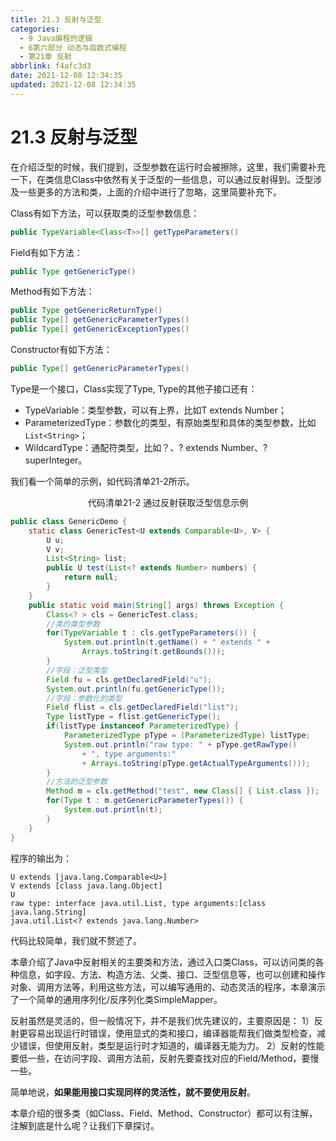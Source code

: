 ```yaml
---
title: 21.3 反射与泛型
categories:
  - 9 Java编程的逻辑
  - 6第六部分 动态与函数式编程
  - 第21章 反射
abbrlink: f4afc3d3
date: 2021-12-08 12:34:35
updated: 2021-12-08 12:34:35
---
```

# 21.3 反射与泛型
在介绍泛型的时候，我们提到，泛型参数在运行时会被擦除，这里，我们需要补充一下，在类信息Class中依然有关于泛型的一些信息，可以通过反射得到。泛型涉及一些更多的方法和类，上面的介绍中进行了忽略，这里简要补充下。

Class有如下方法，可以获取类的泛型参数信息：

```java
public TypeVariable<Class<T>>[] getTypeParameters()
```

Field有如下方法：

```java
public Type getGenericType()
```

Method有如下方法：

```java
public Type getGenericReturnType()
public Type[] getGenericParameterTypes()
public Type[] getGenericExceptionTypes()
```

Constructor有如下方法：

```java
public Type[] getGenericParameterTypes()
```

Type是一个接口，Class实现了Type, Type的其他子接口还有：
- TypeVariable：类型参数，可以有上界，比如T extends Number；
- ParameterizedType：参数化的类型，有原始类型和具体的类型参数，比如`List<String>`；
- WildcardType：通配符类型，比如？、? extends Number、? superInteger。

我们看一个简单的示例，如代码清单21-2所示。

<center>代码清单21-2 通过反射获取泛型信息示例</center>

```java
public class GenericDemo {
    static class GenericTest<U extends Comparable<U>, V> {
        U u;
        V v;
        List<String> list;
        public U test(List<? extends Number> numbers) {
            return null;
        }
    }
    public static void main(String[] args) throws Exception {
        Class<? > cls = GenericTest.class;
        //类的类型参数
        for(TypeVariable t : cls.getTypeParameters()) {
            System.out.println(t.getName() + " extends " +
                Arrays.toString(t.getBounds()));
        }
        //字段：泛型类型
        Field fu = cls.getDeclaredField("u");
        System.out.println(fu.getGenericType());
        //字段：参数化的类型
        Field flist = cls.getDeclaredField("list");
        Type listType = flist.getGenericType();
        if(listType instanceof ParameterizedType) {
            ParameterizedType pType = (ParameterizedType) listType;
            System.out.println("raw type: " + pType.getRawType()
                + ", type arguments:"
                + Arrays.toString(pType.getActualTypeArguments()));
        }
        //方法的泛型参数
        Method m = cls.getMethod("test", new Class[] { List.class });
        for(Type t : m.getGenericParameterTypes()) {
            System.out.println(t);
        }
    }
}
```

程序的输出为：

```
U extends [java.lang.Comparable<U>]
V extends [class java.lang.Object]
U
raw type: interface java.util.List, type arguments:[class java.lang.String]
java.util.List<? extends java.lang.Number>
```

代码比较简单，我们就不赘述了。

本章介绍了Java中反射相关的主要类和方法，通过入口类Class，可以访问类的各种信息，如字段、方法、构造方法、父类、接口、泛型信息等，也可以创建和操作对象、调用方法等，利用这些方法，可以编写通用的、动态灵活的程序，本章演示了一个简单的通用序列化/反序列化类SimpleMapper。

反射虽然是灵活的，但一般情况下，并不是我们优先建议的，主要原因是：
1）反射更容易出现运行时错误，使用显式的类和接口，编译器能帮我们做类型检查，减少错误，但使用反射，类型是运行时才知道的，编译器无能为力。
2）反射的性能要低一些，在访问字段、调用方法前，反射先要查找对应的Field/Method，要慢一些。

简单地说，**如果能用接口实现同样的灵活性，就不要使用反射**。

本章介绍的很多类（如Class、Field、Method、Constructor）都可以有注解，注解到底是什么呢？让我们下章探讨。
